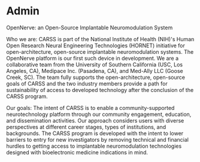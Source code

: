 # Admin
OpenNerve: an Open-Source Implantable Neuromodulation System

Who we are:
CARSS is part of the National Institute of Health (NIH)'s Human Open Research Neural Engineering Technologies (HORNET) initiative for open-architecture, open-source implantable neuromodulation systems. The OpenNerve platform is our first such device in development. We are a collaborative team from the University of Southern California (USC, Los Angeles, CA), Medipace Inc. (Pasadena, CA), and Med-Ally LLC (Goose Creek, SC). The team fully supports the open-architecture, open-source goals of CARSS and the two industry members provide a path for sustainability of access to developed technology after the conclusion of the CARSS program.

Our goals:
The intent of CARSS is to enable a community-supported neurotechnology platform through our community engagement, education, and dissemination activities. Our approach considers users with diverse perspectives at different career stages, types of institutions, and backgrounds. The CARSS program is developed with the intent to lower barriers to entry for new investigators by removing technical and financial hurdles to getting access to implantable neuromodulation technologies designed with bioelectronic medicine indications in mind.
